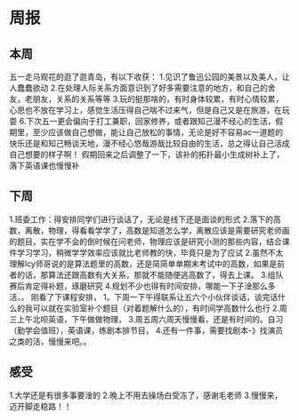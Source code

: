 # 周报
## 本周
五一走马观花的逛了逛青岛，有以下收获：
1.见识了鲁迅公园的美景以及美人，让人蠢蠢欲动
2.在处理人际关系方面意识到了好多需要注意的地方，和自己的舍友，老朋友，关系的关系等等
3.玩的挺那啥的，有时身体较累，有时心情较累，心思也不放在学习上，感觉生活压得自己喘不过来气，但是自己又是在旅游，在玩耍
6.下次五一更会偏向于打工兼职，回家修养，或者跟知己漫不经心的生活，假期里，至少应该做自己想做，能让自己放松的事情，无论是好不容易ac一道题的快乐还是和知己畅谈天地，漫不经心悠哉游哉比较自由的生活，总之得让自己活成自己想要的样子啊！
假期回来之后调整了一下，该补的拓扑最小生成树补上了，落下英语课也慢慢补
## 下周
1.班委工作：得安排同学们进行谈话了，无论是线下还是面谈的形式
2.落下的高数，离散，物理，得看看学学了，高数是知道怎么学，离散应该是需要研究老师画的题目，实在学不会的倒时候在问老师，物理应该是研究小测的那些内容，结合课件学习学习，稍微学学效率应该就比老师教的快，毕竟只是为了应试
2.虽然不太理解lcy师哥说的是算法题里的高数，还是简简单单期末考试中的高数，如果是前者的话，那算法还跟高数有大关系，那就不能随便逃高数了，得去上课。
3.组队赛后肯定得补题，琢磨研究
4.规划不少也得有时间安排，哪能一下子淦那么多活。。
刚看了下课程安排，
1。下周一下午得联系让五六个小伙伴谈话，谈完话什么的我可以就在实验室补个题目（对着题解什么的），有时间学高数什么也行
2.周三上午北呗英语，下午做做物理，
3.周五周六周天慢慢看，还是有时间的。自习（勤学会值班），英语课，练剧本排节目，
4.还有一件事，需要找剧本-》找演员之类的活，慢慢来吧。。
## 感受
1.大学还是有很多事要淦的
2.晚上不用去操场白受冻了，感谢毛老师
3.慢慢来，迈开脚走稳路！！
